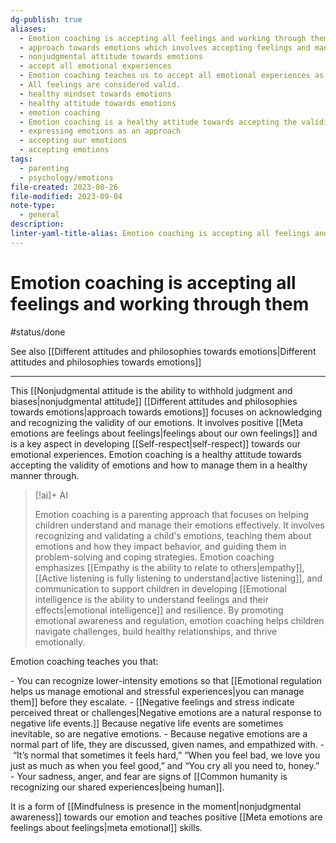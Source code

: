 ```yaml
---
dg-publish: true
aliases:
  - Emotion coaching is accepting all feelings and working through them
  - approach towards emotions which involves accepting feelings and managing them effectively
  - nonjudgmental attitude towards emotions
  - accept all emotional experiences
  - Emotion coaching teaches us to accept all emotional experiences as valid.
  - All feelings are considered valid.
  - healthy mindset towards emotions
  - healthy attitude towards emotions
  - emotion coaching
  - Emotion coaching is a healthy attitude towards accepting the validity of emotions and how to manage them in a healthy manner.
  - expressing emotions as an approach
  - accepting our emotions
  - accepting emotions
tags:
  - parenting
  - psychology/emotions
file-created: 2023-08-26
file-modified: 2023-09-04
note-type:
  - general
description: 
linter-yaml-title-alias: Emotion coaching is accepting all feelings and working through them
---
```


# Emotion coaching is accepting all feelings and working through them

#status/done

See also [[Different attitudes and philosophies towards emotions|Different attitudes and philosophies towards emotions]]

---

This [[Nonjudgmental attitude is the ability to withhold judgment and biases|nonjudgmental attitude]] [[Different attitudes and philosophies towards emotions|approach towards emotions]] focuses on acknowledging and recognizing the validity of our emotions. It involves positive [[Meta emotions are feelings about feelings|feelings about our own feelings]] and is a key aspect in developing [[Self-respect|self-respect]] towards our emotional experiences. Emotion coaching is a healthy attitude towards accepting the validity of emotions and how to manage them in a healthy manner through.

> [!ai]+ AI
>
> Emotion coaching is a parenting approach that focuses on helping children understand and manage their emotions effectively. It involves recognizing and validating a child's emotions, teaching them about emotions and how they impact behavior, and guiding them in problem-solving and coping strategies. Emotion coaching emphasizes [[Empathy is the ability to relate to others|empathy]], [[Active listening is fully listening to understand|active listening]], and communication to support children in developing [[Emotional intelligence is the ability to understand feelings and their effects|emotional intelligence]] and resilience. By promoting emotional awareness and regulation, emotion coaching helps children navigate challenges, build healthy relationships, and thrive emotionally.

Emotion coaching teaches you that:

- You can recognize lower-intensity emotions so that [[Emotional regulation helps us manage emotional and stressful experiences|you can manage them]] before they escalate.
- [[Negative feelings and stress indicate perceived threat or challenges|Negative emotions are a natural response to negative life events.]] Because negative life events are sometimes inevitable, so are negative emotions.
- Because negative emotions are a normal part of life, they are discussed, given names, and empathized with.
- “It’s normal that sometimes it feels hard,” “When you feel bad, we love you just as much as when you feel good,” and “You cry all you need to, honey.”
- Your sadness, anger, and fear are signs of [[Common humanity is recognizing our shared experiences|being human]].

It is a form of [[Mindfulness is presence in the moment|nonjudgmental awareness]] towards our emotion and teaches positive [[Meta emotions are feelings about feelings|meta emotional]] skills.
